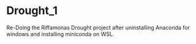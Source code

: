 # Drought_1
Re-Doing the Riffamonas Drought project after uninstalling Anaconda for windows and installing miniconda on WSL. 

